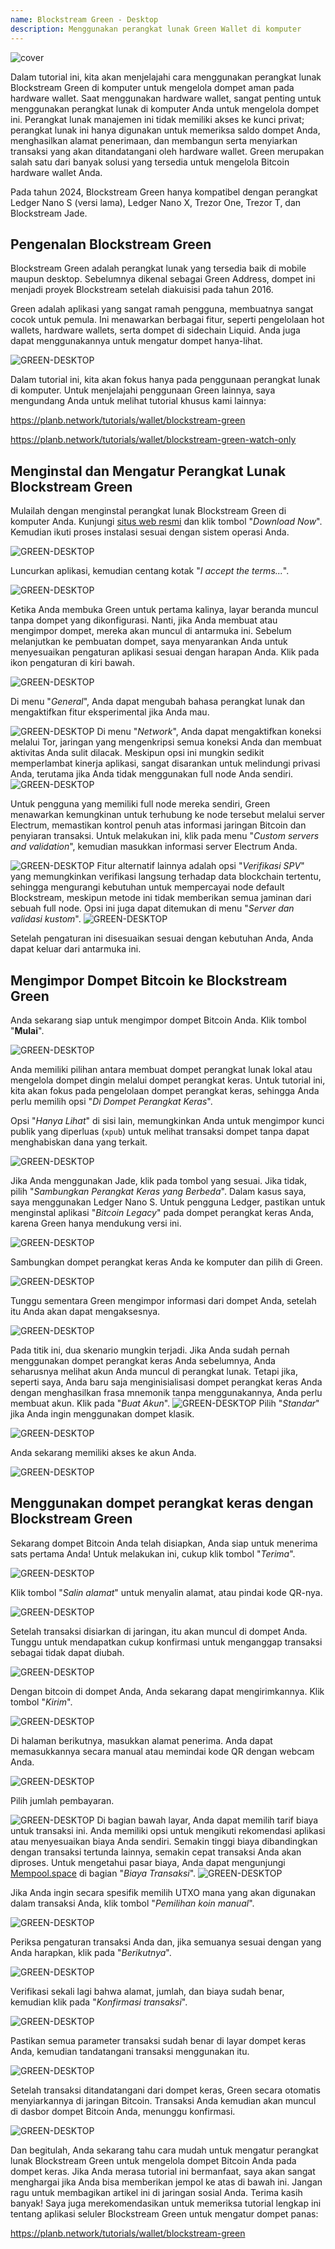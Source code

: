 ```yaml
---
name: Blockstream Green - Desktop
description: Menggunakan perangkat lunak Green Wallet di komputer
---
```

![cover](assets/cover.webp)

Dalam tutorial ini, kita akan menjelajahi cara menggunakan perangkat lunak Blockstream Green di komputer untuk mengelola dompet aman pada hardware wallet. Saat menggunakan hardware wallet, sangat penting untuk menggunakan perangkat lunak di komputer Anda untuk mengelola dompet ini. Perangkat lunak manajemen ini tidak memiliki akses ke kunci privat; perangkat lunak ini hanya digunakan untuk memeriksa saldo dompet Anda, menghasilkan alamat penerimaan, dan membangun serta menyiarkan transaksi yang akan ditandatangani oleh hardware wallet. Green merupakan salah satu dari banyak solusi yang tersedia untuk mengelola Bitcoin hardware wallet Anda.

Pada tahun 2024, Blockstream Green hanya kompatibel dengan perangkat Ledger Nano S (versi lama), Ledger Nano X, Trezor One, Trezor T, dan Blockstream Jade.

## Pengenalan Blockstream Green

Blockstream Green adalah perangkat lunak yang tersedia baik di mobile maupun desktop. Sebelumnya dikenal sebagai Green Address, dompet ini menjadi proyek Blockstream setelah diakuisisi pada tahun 2016.

Green adalah aplikasi yang sangat ramah pengguna, membuatnya sangat cocok untuk pemula. Ini menawarkan berbagai fitur, seperti pengelolaan hot wallets, hardware wallets, serta dompet di sidechain Liquid. Anda juga dapat menggunakannya untuk mengatur dompet hanya-lihat.

![GREEN-DESKTOP](assets/fr/01.webp)

Dalam tutorial ini, kita akan fokus hanya pada penggunaan perangkat lunak di komputer. Untuk menjelajahi penggunaan Green lainnya, saya mengundang Anda untuk melihat tutorial khusus kami lainnya:

https://planb.network/tutorials/wallet/blockstream-green

https://planb.network/tutorials/wallet/blockstream-green-watch-only

## Menginstal dan Mengatur Perangkat Lunak Blockstream Green

Mulailah dengan menginstal perangkat lunak Blockstream Green di komputer Anda. Kunjungi [situs web resmi](https://blockstream.com/green/) dan klik tombol "*Download Now*". Kemudian ikuti proses instalasi sesuai dengan sistem operasi Anda.

![GREEN-DESKTOP](assets/fr/02.webp)

Luncurkan aplikasi, kemudian centang kotak "*I accept the terms...*".

![GREEN-DESKTOP](assets/fr/03.webp)

Ketika Anda membuka Green untuk pertama kalinya, layar beranda muncul tanpa dompet yang dikonfigurasi. Nanti, jika Anda membuat atau mengimpor dompet, mereka akan muncul di antarmuka ini. Sebelum melanjutkan ke pembuatan dompet, saya menyarankan Anda untuk menyesuaikan pengaturan aplikasi sesuai dengan harapan Anda. Klik pada ikon pengaturan di kiri bawah.

![GREEN-DESKTOP](assets/fr/04.webp)

Di menu "*General*", Anda dapat mengubah bahasa perangkat lunak dan mengaktifkan fitur eksperimental jika Anda mau.

![GREEN-DESKTOP](assets/fr/05.webp)
Di menu "*Network*", Anda dapat mengaktifkan koneksi melalui Tor, jaringan yang mengenkripsi semua koneksi Anda dan membuat aktivitas Anda sulit dilacak. Meskipun opsi ini mungkin sedikit memperlambat kinerja aplikasi, sangat disarankan untuk melindungi privasi Anda, terutama jika Anda tidak menggunakan full node Anda sendiri.
![GREEN-DESKTOP](assets/fr/06.webp)

Untuk pengguna yang memiliki full node mereka sendiri, Green menawarkan kemungkinan untuk terhubung ke node tersebut melalui server Electrum, memastikan kontrol penuh atas informasi jaringan Bitcoin dan penyiaran transaksi. Untuk melakukan ini, klik pada menu "*Custom servers and validation*", kemudian masukkan informasi server Electrum Anda.

![GREEN-DESKTOP](assets/fr/07.webp)
Fitur alternatif lainnya adalah opsi "*Verifikasi SPV*" yang memungkinkan verifikasi langsung terhadap data blockchain tertentu, sehingga mengurangi kebutuhan untuk mempercayai node default Blockstream, meskipun metode ini tidak memberikan semua jaminan dari sebuah full node. Opsi ini juga dapat ditemukan di menu "*Server dan validasi kustom*".
![GREEN-DESKTOP](assets/fr/08.webp)

Setelah pengaturan ini disesuaikan sesuai dengan kebutuhan Anda, Anda dapat keluar dari antarmuka ini.

## Mengimpor Dompet Bitcoin ke Blockstream Green

Anda sekarang siap untuk mengimpor dompet Bitcoin Anda. Klik tombol "**Mulai**".

![GREEN-DESKTOP](assets/fr/09.webp)

Anda memiliki pilihan antara membuat dompet perangkat lunak lokal atau mengelola dompet dingin melalui dompet perangkat keras. Untuk tutorial ini, kita akan fokus pada pengelolaan dompet perangkat keras, sehingga Anda perlu memilih opsi "*Di Dompet Perangkat Keras*".

Opsi "*Hanya Lihat*" di sisi lain, memungkinkan Anda untuk mengimpor kunci publik yang diperluas (`xpub`) untuk melihat transaksi dompet tanpa dapat menghabiskan dana yang terkait.

![GREEN-DESKTOP](assets/fr/10.webp)

Jika Anda menggunakan Jade, klik pada tombol yang sesuai. Jika tidak, pilih "*Sambungkan Perangkat Keras yang Berbeda*". Dalam kasus saya, saya menggunakan Ledger Nano S. Untuk pengguna Ledger, pastikan untuk menginstal aplikasi "*Bitcoin Legacy*" pada dompet perangkat keras Anda, karena Green hanya mendukung versi ini.

![GREEN-DESKTOP](assets/fr/11.webp)

Sambungkan dompet perangkat keras Anda ke komputer dan pilih di Green.

![GREEN-DESKTOP](assets/fr/12.webp)

Tunggu sementara Green mengimpor informasi dari dompet Anda, setelah itu Anda akan dapat mengaksesnya.

![GREEN-DESKTOP](assets/fr/13.webp)

Pada titik ini, dua skenario mungkin terjadi. Jika Anda sudah pernah menggunakan dompet perangkat keras Anda sebelumnya, Anda seharusnya melihat akun Anda muncul di perangkat lunak. Tetapi jika, seperti saya, Anda baru saja menginisialisasi dompet perangkat keras Anda dengan menghasilkan frasa mnemonik tanpa menggunakannya, Anda perlu membuat akun. Klik pada "*Buat Akun*".
![GREEN-DESKTOP](assets/fr/14.webp)
Pilih "*Standar*" jika Anda ingin menggunakan dompet klasik.

![GREEN-DESKTOP](assets/fr/15.webp)

Anda sekarang memiliki akses ke akun Anda.

![GREEN-DESKTOP](assets/fr/16.webp)

## Menggunakan dompet perangkat keras dengan Blockstream Green

Sekarang dompet Bitcoin Anda telah disiapkan, Anda siap untuk menerima sats pertama Anda! Untuk melakukan ini, cukup klik tombol "*Terima*".

![GREEN-DESKTOP](assets/fr/17.webp)

Klik tombol "*Salin alamat*" untuk menyalin alamat, atau pindai kode QR-nya.

![GREEN-DESKTOP](assets/fr/18.webp)

Setelah transaksi disiarkan di jaringan, itu akan muncul di dompet Anda. Tunggu untuk mendapatkan cukup konfirmasi untuk menganggap transaksi sebagai tidak dapat diubah.

![GREEN-DESKTOP](assets/fr/19.webp)

Dengan bitcoin di dompet Anda, Anda sekarang dapat mengirimkannya. Klik tombol "*Kirim*".

![GREEN-DESKTOP](assets/fr/20.webp)

Di halaman berikutnya, masukkan alamat penerima. Anda dapat memasukkannya secara manual atau memindai kode QR dengan webcam Anda.

![GREEN-DESKTOP](assets/fr/21.webp)

Pilih jumlah pembayaran.

![GREEN-DESKTOP](assets/fr/22.webp)
Di bagian bawah layar, Anda dapat memilih tarif biaya untuk transaksi ini. Anda memiliki opsi untuk mengikuti rekomendasi aplikasi atau menyesuaikan biaya Anda sendiri. Semakin tinggi biaya dibandingkan dengan transaksi tertunda lainnya, semakin cepat transaksi Anda akan diproses. Untuk mengetahui pasar biaya, Anda dapat mengunjungi [Mempool.space](https://mempool.space/) di bagian "*Biaya Transaksi*".
![GREEN-DESKTOP](assets/fr/23.webp)

Jika Anda ingin secara spesifik memilih UTXO mana yang akan digunakan dalam transaksi Anda, klik tombol "*Pemilihan koin manual*".

![GREEN-DESKTOP](assets/fr/24.webp)

Periksa pengaturan transaksi Anda dan, jika semuanya sesuai dengan yang Anda harapkan, klik pada "*Berikutnya*".

![GREEN-DESKTOP](assets/fr/25.webp)

Verifikasi sekali lagi bahwa alamat, jumlah, dan biaya sudah benar, kemudian klik pada "*Konfirmasi transaksi*".

![GREEN-DESKTOP](assets/fr/26.webp)

Pastikan semua parameter transaksi sudah benar di layar dompet keras Anda, kemudian tandatangani transaksi menggunakan itu.

![GREEN-DESKTOP](assets/fr/27.webp)

Setelah transaksi ditandatangani dari dompet keras, Green secara otomatis menyiarkannya di jaringan Bitcoin. Transaksi Anda kemudian akan muncul di dasbor dompet Bitcoin Anda, menunggu konfirmasi.

![GREEN-DESKTOP](assets/fr/28.webp)

Dan begitulah, Anda sekarang tahu cara mudah untuk mengatur perangkat lunak Blockstream Green untuk mengelola dompet Bitcoin Anda pada dompet keras.
Jika Anda merasa tutorial ini bermanfaat, saya akan sangat menghargai jika Anda bisa memberikan jempol ke atas di bawah ini. Jangan ragu untuk membagikan artikel ini di jaringan sosial Anda. Terima kasih banyak!
Saya juga merekomendasikan untuk memeriksa tutorial lengkap ini tentang aplikasi seluler Blockstream Green untuk mengatur dompet panas:

https://planb.network/tutorials/wallet/blockstream-green